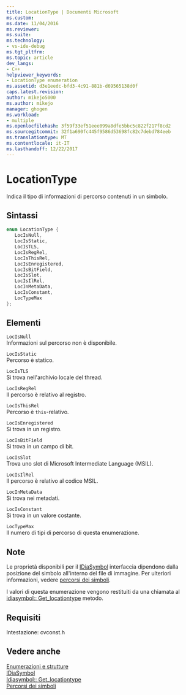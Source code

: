 ```yaml
---
title: LocationType | Documenti Microsoft
ms.custom: 
ms.date: 11/04/2016
ms.reviewer: 
ms.suite: 
ms.technology:
- vs-ide-debug
ms.tgt_pltfrm: 
ms.topic: article
dev_langs:
- C++
helpviewer_keywords:
- LocationType enumeration
ms.assetid: d3e1eedc-bfd3-4c91-881b-d69565138d0f
caps.latest.revision: 
author: mikejo5000
ms.author: mikejo
manager: ghogen
ms.workload:
- multiple
ms.openlocfilehash: 3f59f33ef51eee099a8dfe5bbc5c822f217f8cd2
ms.sourcegitcommit: 32f1a690fc445f9586d53698fc82c7debd784eeb
ms.translationtype: MT
ms.contentlocale: it-IT
ms.lasthandoff: 12/22/2017
---
```

# <a name="locationtype"></a>LocationType
Indica il tipo di informazioni di percorso contenuti in un simbolo.  
  
## <a name="syntax"></a>Sintassi  
  
```C++  
enum LocationType {   
   LocIsNull,  
   LocIsStatic,  
   LocIsTLS,  
   LocIsRegRel,  
   LocIsThisRel,  
   LocIsEnregistered,  
   LocIsBitField,  
   LocIsSlot,  
   LocIsIlRel,  
   LocInMetaData,  
   LocIsConstant,  
   LocTypeMax  
};  
```  
  
## <a name="elements"></a>Elementi  
 `LocIsNull`  
 Informazioni sul percorso non è disponibile.  
  
 `LocIsStatic`  
 Percorso è statico.  
  
 `LocIsTLS`  
 Si trova nell'archivio locale del thread.  
  
 `LocIsRegRel`  
 Il percorso è relativo al registro.  
  
 `LocIsThisRel`  
 Percorso è `this`-relativo.  
  
 `LocIsEnregistered`  
 Si trova in un registro.  
  
 `LocIsBitField`  
 Si trova in un campo di bit.  
  
 `LocIsSlot`  
 Trova uno slot di Microsoft Intermediate Language (MSIL).  
  
 `LocIsIlRel`  
 Il percorso è relativo al codice MSIL.  
  
 `LocInMetaData`  
 Si trova nei metadati.  
  
 `LocIsConstant`  
 Si trova in un valore costante.  
  
 `LocTypeMax`  
 Il numero di tipi di percorso di questa enumerazione.  
  
## <a name="remarks"></a>Note  
 Le proprietà disponibili per il [IDiaSymbol](../../debugger/debug-interface-access/idiasymbol.md) interfaccia dipendono dalla posizione del simbolo all'interno del file di immagine. Per ulteriori informazioni, vedere [percorsi dei simboli](../../debugger/debug-interface-access/symbol-locations.md).  
  
 I valori di questa enumerazione vengono restituiti da una chiamata al [idiasymbol:: Get_locationtype](../../debugger/debug-interface-access/idiasymbol-get-locationtype.md) metodo.  
  
## <a name="requirements"></a>Requisiti  
 Intestazione: cvconst.h  
  
## <a name="see-also"></a>Vedere anche  
 [Enumerazioni e strutture](../../debugger/debug-interface-access/enumerations-and-structures.md)   
 [IDiaSymbol](../../debugger/debug-interface-access/idiasymbol.md)   
 [Idiasymbol:: Get_locationtype](../../debugger/debug-interface-access/idiasymbol-get-locationtype.md)   
 [Percorsi dei simboli](../../debugger/debug-interface-access/symbol-locations.md)